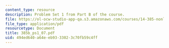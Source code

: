 ```yaml
---
content_type: resource
description: Problem Set 1 from Part B of the course.
file: https://ol-ocw-studio-app-qa.s3.amazonaws.com/courses/14-385-nonlinear-econometric-analysis-fall-2007/494ed640a64eeb9333023c70fb59c4ff_385b_ps1_07.pdf
file_type: application/pdf
resourcetype: Document
title: 385b_ps1_07.pdf
uid: 494ed640-a64e-eb93-3302-3c70fb59c4ff
---
```

